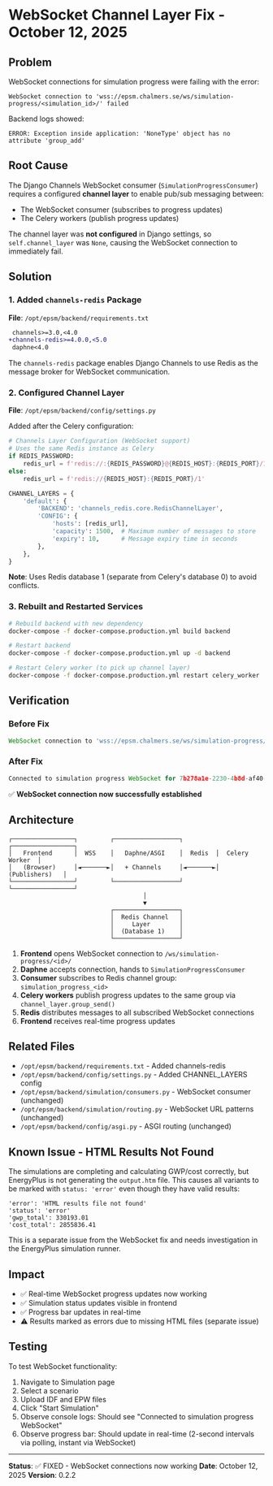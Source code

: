 # WebSocket Channel Layer Fix - October 12, 2025

## Problem
WebSocket connections for simulation progress were failing with the error:
```
WebSocket connection to 'wss://epsm.chalmers.se/ws/simulation-progress/<simulation_id>/' failed
```

Backend logs showed:
```
ERROR: Exception inside application: 'NoneType' object has no attribute 'group_add'
```

## Root Cause
The Django Channels WebSocket consumer (`SimulationProgressConsumer`) requires a configured **channel layer** to enable pub/sub messaging between:
- The WebSocket consumer (subscribes to progress updates)
- The Celery workers (publish progress updates)

The channel layer was **not configured** in Django settings, so `self.channel_layer` was `None`, causing the WebSocket connection to immediately fail.

## Solution

### 1. Added `channels-redis` Package
**File**: `/opt/epsm/backend/requirements.txt`

```diff
 channels>=3.0,<4.0
+channels-redis>=4.0.0,<5.0
 daphne<4.0
```

The `channels-redis` package enables Django Channels to use Redis as the message broker for WebSocket communication.

### 2. Configured Channel Layer
**File**: `/opt/epsm/backend/config/settings.py`

Added after the Celery configuration:

```python
# Channels Layer Configuration (WebSocket support)
# Uses the same Redis instance as Celery
if REDIS_PASSWORD:
    redis_url = f'redis://:{REDIS_PASSWORD}@{REDIS_HOST}:{REDIS_PORT}/1'
else:
    redis_url = f'redis://{REDIS_HOST}:{REDIS_PORT}/1'

CHANNEL_LAYERS = {
    'default': {
        'BACKEND': 'channels_redis.core.RedisChannelLayer',
        'CONFIG': {
            'hosts': [redis_url],
            'capacity': 1500,  # Maximum number of messages to store
            'expiry': 10,      # Message expiry time in seconds
        },
    },
}
```

**Note**: Uses Redis database 1 (separate from Celery's database 0) to avoid conflicts.

### 3. Rebuilt and Restarted Services
```bash
# Rebuild backend with new dependency
docker-compose -f docker-compose.production.yml build backend

# Restart backend
docker-compose -f docker-compose.production.yml up -d backend

# Restart Celery worker (to pick up channel layer)
docker-compose -f docker-compose.production.yml restart celery_worker
```

## Verification

### Before Fix
```javascript
WebSocket connection to 'wss://epsm.chalmers.se/ws/simulation-progress/abc501bc-186e-40ae-9ae2-316a40bd086f/' failed
```

### After Fix
```javascript
Connected to simulation progress WebSocket for 7b278a1e-2230-4b8d-af40-cf7c7ae4569a via wss://epsm.chalmers.se/ws/simulation-progress/7b278a1e-2230-4b8d-af40-cf7c7ae4569a/
```

✅ **WebSocket connection now successfully established**

## Architecture

```
┌─────────────────┐         ┌──────────────────┐         ┌─────────────────┐
│   Frontend      │  WSS    │   Daphne/ASGI    │  Redis  │  Celery Worker  │
│   (Browser)     │◄───────►│   + Channels     │◄───────►│  (Publishers)   │
└─────────────────┘         └──────────────────┘         └─────────────────┘
                                     │
                                     ▼
                            ┌──────────────────┐
                            │  Redis Channel   │
                            │     Layer        │
                            │  (Database 1)    │
                            └──────────────────┘
```

1. **Frontend** opens WebSocket connection to `/ws/simulation-progress/<id>/`
2. **Daphne** accepts connection, hands to `SimulationProgressConsumer`
3. **Consumer** subscribes to Redis channel group: `simulation_progress_<id>`
4. **Celery workers** publish progress updates to the same group via `channel_layer.group_send()`
5. **Redis** distributes messages to all subscribed WebSocket connections
6. **Frontend** receives real-time progress updates

## Related Files
- `/opt/epsm/backend/requirements.txt` - Added channels-redis
- `/opt/epsm/backend/config/settings.py` - Added CHANNEL_LAYERS config
- `/opt/epsm/backend/simulation/consumers.py` - WebSocket consumer (unchanged)
- `/opt/epsm/backend/simulation/routing.py` - WebSocket URL patterns (unchanged)
- `/opt/epsm/backend/config/asgi.py` - ASGI routing (unchanged)

## Known Issue - HTML Results Not Found
The simulations are completing and calculating GWP/cost correctly, but EnergyPlus is not generating the `output.htm` file. This causes all variants to be marked with `status: 'error'` even though they have valid results:

```
'error': 'HTML results file not found'
'status': 'error'
'gwp_total': 330193.01
'cost_total': 2855836.41
```

This is a separate issue from the WebSocket fix and needs investigation in the EnergyPlus simulation runner.

## Impact
- ✅ Real-time WebSocket progress updates now working
- ✅ Simulation status updates visible in frontend
- ✅ Progress bar updates in real-time
- ⚠️ Results marked as errors due to missing HTML files (separate issue)

## Testing
To test WebSocket functionality:
1. Navigate to Simulation page
2. Select a scenario
3. Upload IDF and EPW files
4. Click "Start Simulation"
5. Observe console logs: Should see "Connected to simulation progress WebSocket"
6. Observe progress bar: Should update in real-time (2-second intervals via polling, instant via WebSocket)

---

**Status**: ✅ FIXED - WebSocket connections now working
**Date**: October 12, 2025
**Version**: 0.2.2
